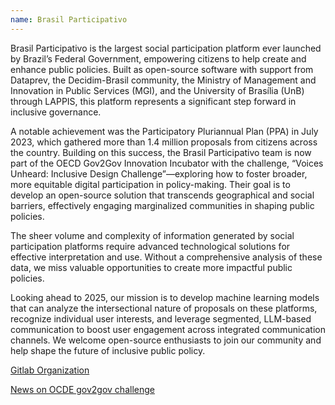 ```yaml
---
name: Brasil Participativo
---
```

Brasil Participativo is the largest social participation platform ever launched by Brazil’s Federal Government, empowering citizens to help create and enhance public policies. Built as open-source software with support from Dataprev, the Decidim-Brasil community, the Ministry of Management and Innovation in Public Services (MGI), and the University of Brasília (UnB) through LAPPIS, this platform represents a significant step forward in inclusive governance.

A notable achievement was the Participatory Pluriannual Plan (PPA) in July 2023, which gathered more than 1.4 million proposals from citizens across the country. Building on this success, the Brasil Participativo team is now part of the OECD Gov2Gov Innovation Incubator with the challenge, “Voices Unheard: Inclusive Design Challenge”—exploring how to foster broader, more equitable digital participation in policy-making. Their goal is to develop an open-source solution that transcends geographical and social barriers, effectively engaging marginalized communities in shaping public policies.

The sheer volume and complexity of information generated by social participation platforms require advanced technological solutions for effective interpretation and use. Without a comprehensive analysis of these data, we miss valuable opportunities to create more impactful public policies.

Looking ahead to 2025, our mission is to develop machine learning models that can analyze the intersectional nature of proposals on these platforms, recognize individual user interests, and leverage segmented, LLM-based communication to boost user engagement across integrated communication channels. We welcome open-source enthusiasts to join our community and help shape the future of inclusive public policy.

 <a href="https://gitlab.com/lappis-unb/decidimbr/">Gitlab Organization</a>


 <a href="https://oecd-opsi.org/blog/gov2gov-challenge-brazil/">News on OCDE gov2gov challenge</a>
